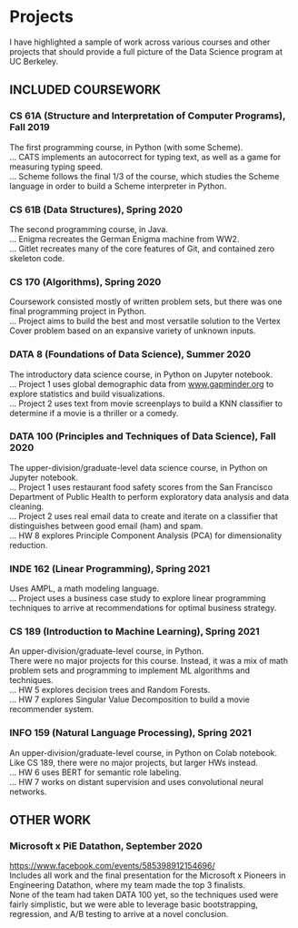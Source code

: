 # Projects
I have highlighted a sample of work across various courses and other projects that should provide a full picture of the Data Science program at UC Berkeley.

## INCLUDED COURSEWORK

### CS 61A (Structure and Interpretation of Computer Programs), Fall 2019<br/>
The first programming course, in Python (with some Scheme).<br/>
... CATS implements an autocorrect for typing text, as well as a game for measuring typing speed.<br/>
... Scheme follows the final 1/3 of the course, which studies the Scheme language in order to build a Scheme interpreter in Python.<br/>

### CS 61B (Data Structures), Spring 2020<br/>
The second programming course, in Java.<br/>
... Enigma recreates the German Enigma machine from WW2.<br/>
... Gitlet recreates many of the core features of Git, and contained zero skeleton code.<br/>

### CS 170 (Algorithms), Spring 2020<br/>
Coursework consisted mostly of written problem sets, but there was one final programming project in Python.<br/>
... Project aims to build the best and most versatile solution to the Vertex Cover problem based on an expansive variety of unknown inputs.<br/>

### DATA 8 (Foundations of Data Science), Summer 2020<br/>
The introductory data science course, in Python on Jupyter notebook.<br/>
... Project 1 uses global demographic data from www.gapminder.org to explore statistics and build visualizations.<br/>
... Project 2 uses text from movie screenplays to build a KNN classifier to determine if a movie is a thriller or a comedy.<br/>

### DATA 100 (Principles and Techniques of Data Science), Fall 2020<br/>
The upper-division/graduate-level data science course, in Python on Jupyter notebook.<br/>
... Project 1 uses restaurant food safety scores from the San Francisco Department of Public Health to perform exploratory data analysis and data cleaning.<br/>
... Project 2 uses real email data to create and iterate on a classifier that distinguishes between good email (ham) and spam.<br/>
... HW 8 explores Principle Component Analysis (PCA) for dimensionality reduction.<br/>

### INDE 162 (Linear Programming), Spring 2021<br/>
Uses AMPL, a math modeling language.<br/>
... Project uses a business case study to explore linear programming techniques to arrive at recommendations for optimal business strategy.<br/>

### CS 189 (Introduction to Machine Learning), Spring 2021<br/>
An upper-division/graduate-level course, in Python.<br/>
There were no major projects for this course. Instead, it was a mix of math problem sets and programming to implement ML algorithms and techniques.<br/>
... HW 5 explores decision trees and Random Forests.<br/>
... HW 7 explores Singular Value Decomposition to build a movie recommender system.<br/>

### INFO 159 (Natural Language Processing), Spring 2021<br/>
An upper-division/graduate-level course, in Python on Colab notebook.<br/>
Like CS 189, there were no major projects, but larger HWs instead.<br/>
... HW 6 uses BERT for semantic role labeling.<br/>
... HW 7 works on distant supervision and uses convolutional neural networks.<br/>


## OTHER WORK
### Microsoft x PiE Datathon, September 2020</br>
https://www.facebook.com/events/585398912154696/</br>
Includes all work and the final presentation for the Microsoft x Pioneers in Engineering Datathon, where my team made the top 3 finalists.</br>
None of the team had taken DATA 100 yet, so the techniques used were fairly simplistic, but we were able to leverage basic bootstrapping, regression, and A/B testing to arrive at a novel conclusion.</br>
